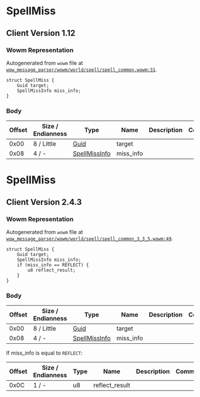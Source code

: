 # SpellMiss

## Client Version 1.12

### Wowm Representation

Autogenerated from `wowm` file at [`wow_message_parser/wowm/world/spell/spell_common.wowm:31`](https://github.com/gtker/wow_messages/tree/main/wow_message_parser/wowm/world/spell/spell_common.wowm#L31).
```rust,ignore
struct SpellMiss {
    Guid target;
    SpellMissInfo miss_info;
}
```
### Body

| Offset | Size / Endianness | Type | Name | Description | Comment |
| ------ | ----------------- | ---- | ---- | ----------- | ------- |
| 0x00 | 8 / Little | [Guid](../spec/packed-guid.md) | target |  |  |
| 0x08 | 4 / - | [SpellMissInfo](spellmissinfo.md) | miss_info |  |  |

# SpellMiss

## Client Version 2.4.3

### Wowm Representation

Autogenerated from `wowm` file at [`wow_message_parser/wowm/world/spell/spell_common_3_3_5.wowm:49`](https://github.com/gtker/wow_messages/tree/main/wow_message_parser/wowm/world/spell/spell_common_3_3_5.wowm#L49).
```rust,ignore
struct SpellMiss {
    Guid target;
    SpellMissInfo miss_info;
    if (miss_info == REFLECT) {
        u8 reflect_result;
    }
}
```
### Body

| Offset | Size / Endianness | Type | Name | Description | Comment |
| ------ | ----------------- | ---- | ---- | ----------- | ------- |
| 0x00 | 8 / Little | [Guid](../spec/packed-guid.md) | target |  |  |
| 0x08 | 4 / - | [SpellMissInfo](spellmissinfo.md) | miss_info |  |  |

If miss_info is equal to `REFLECT`:

| Offset | Size / Endianness | Type | Name | Description | Comment |
| ------ | ----------------- | ---- | ---- | ----------- | ------- |
| 0x0C | 1 / - | u8 | reflect_result |  |  |

